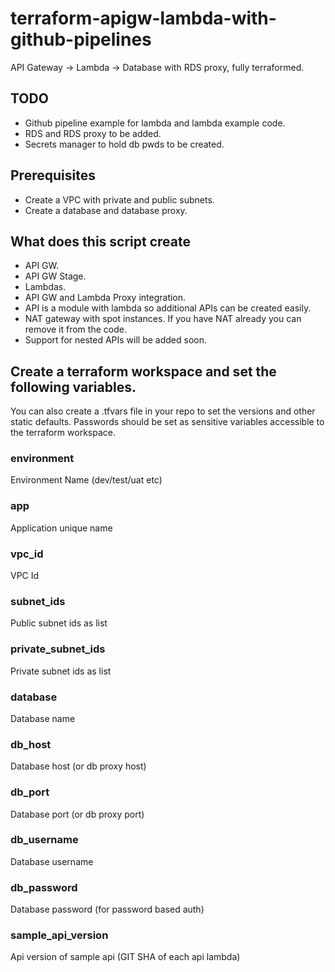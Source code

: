 # terraform-apigw-lambda-with-github-pipelines
API Gateway -> Lambda -> Database with RDS proxy, fully terraformed. 

## TODO
- Github pipeline example for lambda and lambda example code.
- RDS and RDS proxy to be added.
- Secrets manager to hold db pwds to be created.

## Prerequisites
- Create a VPC with private and public subnets.
- Create a database and database proxy.

## What does this script create
- API GW.
- API GW Stage.
- Lambdas.
- API GW and Lambda Proxy integration.
- API is a module with lambda so additional APIs can be created easily.
- NAT gateway with spot instances. If you have NAT already you can remove it from the code.
- Support for nested APIs will be added soon.


## Create a terraform workspace and set the following variables. 
You can also create a .tfvars file in your repo to set the versions and other static defaults. Passwords should be set as sensitive variables accessible to the terraform workspace.

### environment 
Environment Name (dev/test/uat etc)

### app
Application unique name

### vpc_id
VPC Id

### subnet_ids
Public subnet ids as list

### private_subnet_ids
Private subnet ids as list

### database
Database name

### db_host
Database host (or db proxy host)

### db_port
Database port (or db proxy port)

### db_username
Database username

### db_password
Database password (for password based auth)

### sample_api_version
Api version of sample api (GIT SHA of each api lambda)
